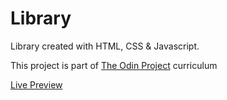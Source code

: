 # Library

Library created with HTML, CSS & Javascript.

This project is part of [The Odin Project](https://www.theodinproject.com/) curriculum

[Live Preview](https://sojip.github.io/libray/)
